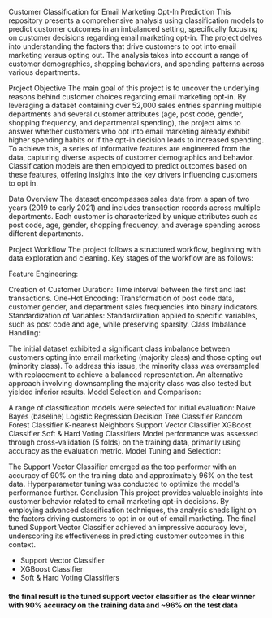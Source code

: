 Customer Classification for Email Marketing Opt-In Prediction
This repository presents a comprehensive analysis using classification models to predict customer outcomes in an imbalanced setting, specifically focusing on customer decisions regarding email marketing opt-in. The project delves into understanding the factors that drive customers to opt into email marketing versus opting out. The analysis takes into account a range of customer demographics, shopping behaviors, and spending patterns across various departments.

Project Objective
The main goal of this project is to uncover the underlying reasons behind customer choices regarding email marketing opt-in. By leveraging a dataset containing over 52,000 sales entries spanning multiple departments and several customer attributes (age, post code, gender, shopping frequency, and departmental spending), the project aims to answer whether customers who opt into email marketing already exhibit higher spending habits or if the opt-in decision leads to increased spending. To achieve this, a series of informative features are engineered from the data, capturing diverse aspects of customer demographics and behavior. Classification models are then employed to predict outcomes based on these features, offering insights into the key drivers influencing customers to opt in.

Data Overview
The dataset encompasses sales data from a span of two years (2019 to early 2021) and includes transaction records across multiple departments. Each customer is characterized by unique attributes such as post code, age, gender, shopping frequency, and average spending across different departments.

Project Workflow
The project follows a structured workflow, beginning with data exploration and cleaning. Key stages of the workflow are as follows:

Feature Engineering:

Creation of Customer Duration: Time interval between the first and last transactions.
One-Hot Encoding: Transformation of post code data, customer gender, and department sales frequencies into binary indicators.
Standardization of Variables: Standardization applied to specific variables, such as post code and age, while preserving sparsity.
Class Imbalance Handling:

The initial dataset exhibited a significant class imbalance between customers opting into email marketing (majority class) and those opting out (minority class).
To address this issue, the minority class was oversampled with replacement to achieve a balanced representation.
An alternative approach involving downsampling the majority class was also tested but yielded inferior results.
Model Selection and Comparison:

A range of classification models were selected for initial evaluation:
Naive Bayes (baseline)
Logistic Regression
Decision Tree Classifier
Random Forest Classifier
K-nearest Neighbors
Support Vector Classifier
XGBoost Classifier
Soft & Hard Voting Classifiers
Model performance was assessed through cross-validation (5 folds) on the training data, primarily using accuracy as the evaluation metric.
Model Tuning and Selection:

The Support Vector Classifier emerged as the top performer with an accuracy of 90% on the training data and approximately 96% on the test data.
Hyperparameter tuning was conducted to optimize the model's performance further.
Conclusion
This project provides valuable insights into customer behavior related to email marketing opt-in decisions. By employing advanced classification techniques, the analysis sheds light on the factors driving customers to opt in or out of email marketing. The final tuned Support Vector Classifier achieved an impressive accuracy level, underscoring its effectiveness in predicting customer outcomes in this context.
- Support Vector Classifier
- XGBoost Classifier
- Soft & Hard Voting Classifiers

#### the final result is the tuned support vector classifier as the clear winner with 90% accuracy on the training data and ~96% on the test data
